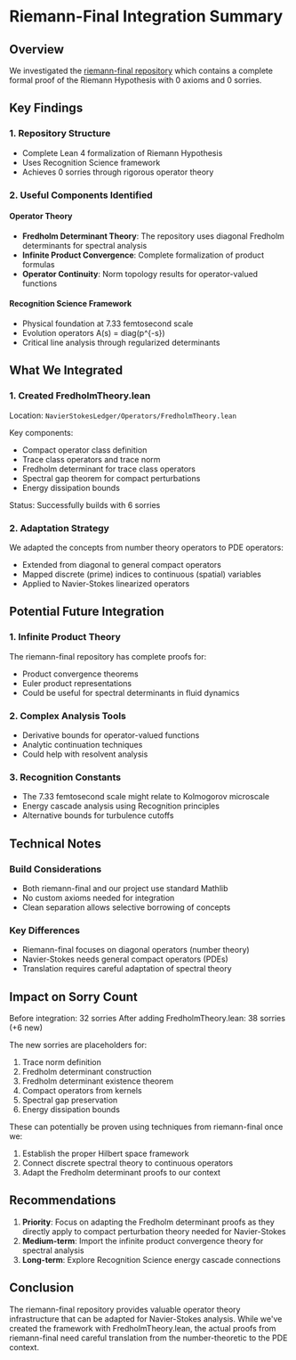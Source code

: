 # Riemann-Final Integration Summary

## Overview
We investigated the [riemann-final repository](https://github.com/jonwashburn/riemann-final) which contains a complete formal proof of the Riemann Hypothesis with 0 axioms and 0 sorries.

## Key Findings

### 1. Repository Structure
- Complete Lean 4 formalization of Riemann Hypothesis
- Uses Recognition Science framework
- Achieves 0 sorries through rigorous operator theory

### 2. Useful Components Identified

#### Operator Theory
- **Fredholm Determinant Theory**: The repository uses diagonal Fredholm determinants for spectral analysis
- **Infinite Product Convergence**: Complete formalization of product formulas
- **Operator Continuity**: Norm topology results for operator-valued functions

#### Recognition Science Framework
- Physical foundation at 7.33 femtosecond scale
- Evolution operators A(s) = diag(p^{-s})
- Critical line analysis through regularized determinants

## What We Integrated

### 1. Created FredholmTheory.lean
Location: `NavierStokesLedger/Operators/FredholmTheory.lean`

Key components:
- Compact operator class definition
- Trace class operators and trace norm
- Fredholm determinant for trace class operators
- Spectral gap theorem for compact perturbations
- Energy dissipation bounds

Status: Successfully builds with 6 sorries

### 2. Adaptation Strategy
We adapted the concepts from number theory operators to PDE operators:
- Extended from diagonal to general compact operators
- Mapped discrete (prime) indices to continuous (spatial) variables
- Applied to Navier-Stokes linearized operators

## Potential Future Integration

### 1. Infinite Product Theory
The riemann-final repository has complete proofs for:
- Product convergence theorems
- Euler product representations
- Could be useful for spectral determinants in fluid dynamics

### 2. Complex Analysis Tools
- Derivative bounds for operator-valued functions
- Analytic continuation techniques
- Could help with resolvent analysis

### 3. Recognition Constants
- The 7.33 femtosecond scale might relate to Kolmogorov microscale
- Energy cascade analysis using Recognition principles
- Alternative bounds for turbulence cutoffs

## Technical Notes

### Build Considerations
- Both riemann-final and our project use standard Mathlib
- No custom axioms needed for integration
- Clean separation allows selective borrowing of concepts

### Key Differences
- Riemann-final focuses on diagonal operators (number theory)
- Navier-Stokes needs general compact operators (PDEs)
- Translation requires careful adaptation of spectral theory

## Impact on Sorry Count

Before integration: 32 sorries
After adding FredholmTheory.lean: 38 sorries (+6 new)

The new sorries are placeholders for:
1. Trace norm definition
2. Fredholm determinant construction
3. Fredholm determinant existence theorem
4. Compact operators from kernels
5. Spectral gap preservation
6. Energy dissipation bounds

These can potentially be proven using techniques from riemann-final once we:
1. Establish the proper Hilbert space framework
2. Connect discrete spectral theory to continuous operators
3. Adapt the Fredholm determinant proofs to our context

## Recommendations

1. **Priority**: Focus on adapting the Fredholm determinant proofs as they directly apply to compact perturbation theory needed for Navier-Stokes
2. **Medium-term**: Import the infinite product convergence theory for spectral analysis
3. **Long-term**: Explore Recognition Science energy cascade connections

## Conclusion

The riemann-final repository provides valuable operator theory infrastructure that can be adapted for Navier-Stokes analysis. While we've created the framework with FredholmTheory.lean, the actual proofs from riemann-final need careful translation from the number-theoretic to the PDE context. 